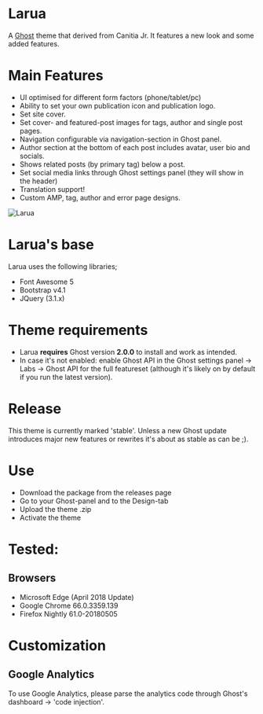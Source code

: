 # Larua

A [Ghost](http://github.com/tryghost/ghost/) theme that derived from Canitia Jr. It features a new look and some added features. 

# Main Features
- UI optimised for different form factors (phone/tablet/pc)
- Ability to set your own publication icon and publication logo.
- Set site cover.
- Set cover- and featured-post images for tags, author and single post pages.
- Navigation configurable via navigation-section in Ghost panel.
- Author section at the bottom of each post includes avatar, user bio and socials.
- Shows related posts (by primary tag) below a post.
- Set social media links through Ghost settings panel (they will show in the header)
- Translation support!
- Custom AMP, tag, author and error page designs.

![Larua](https://gitlab.com/canitia/lamina/raw/master/assets/screenshot-desktop.png)

# Larua's base
Larua uses the following libraries;
- Font Awesome 5
- Bootstrap v4.1
- JQuery (3.1.x)

# Theme requirements
- Larua **requires** Ghost version **2.0.0** to install and work as intended. 
- In case it's not enabled: enable Ghost API in the Ghost settings panel -> Labs -> Ghost API for the full featureset (although it's likely on by default if you run the latest version).

# Release
This theme is currently marked 'stable'. Unless a new Ghost update introduces major new features or rewrites it's about as stable as can be ;).

# Use
- Download the package from the releases page
- Go to your Ghost-panel and to the Design-tab
- Upload the theme .zip
- Activate the theme

# Tested:
## Browsers
- Microsoft Edge (April 2018 Update)
- Google Chrome 66.0.3359.139
- Firefox Nightly 61.0-20180505

# Customization

## Google Analytics
To use Google Analytics, please parse the analytics code through Ghost's dashboard -> 'code injection'.
